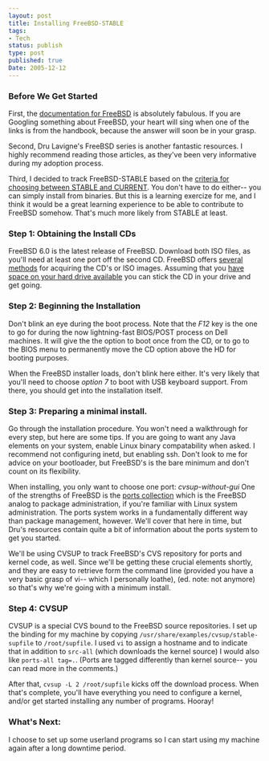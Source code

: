 ```yaml
---
layout: post
title: Installing FreeBSD-STABLE
tags:
- Tech
status: publish
type: post
published: true
Date: 2005-12-12
---
```

### Before We Get Started

First, the [documentation for FreeBSD](https://docs.freebsd.org/en/books/handbook/index.html) is absolutely fabulous.  If you are Googling something about FreeBSD, your heart will sing when one of the links is from the handbook, because the answer will soon be in your grasp.


Second, Dru Lavigne's FreeBSD series is another fantastic resources.  I highly recommend reading those articles, as they've been very informative during my adoption process.


Third, I decided to track FreeBSD-STABLE based on the [criteria for choosing between STABLE and CURRENT](https://docs.freebsd.org/en/books/handbook/cutting-edge/#current-stable).  You don't have to do either-- you can simply install from binaries.  But this is a learning exercize for me, and I think it would be a great learning experience to be able to contribute to FreeBSD somehow.  That's much more likely from STABLE at least.


### Step 1: Obtaining the Install CDs


FreeBSD 6.0 is the latest release of FreeBSD.  Download both ISO files, as you'll need at least one port off the second CD.  FreeBSD offers [several methods](http://www.freebsd.org/releases/6.0R/announce.html) for acquiring the CD's or ISO images.  Assuming that you [have space on your hard drive available](../2005/11/15/getting-started) you can stick the CD in your drive and get going.

### Step 2:  Beginning the Installation

Don't blink an eye during the boot process.  Note that the *F12* key is the one to go for during the now lightning-fast BIOS/POST process on Dell machines.  It will give the the option to boot once from the CD, or to go to the BIOS menu to permanently move the CD option above the HD for booting purposes.

When the FreeBSD installer loads, don't blink here either.  It's very likely that you'll need to choose *option 7* to boot with USB keyboard support.  From there, you should get into the installation itself.

### Step 3:  Preparing a minimal install.

Go through the installation procedure.  You won't need a walkthrough for every step, but here are some tips.  If you are going to want any Java elements on your system, enable Linux binary compatability when asked.  I recommend not configuring inetd, but enabling ssh.  Don't look to me for advice on your bootloader, but FreeBSD's is the bare minimum and don't count on its flexibility.

When installing, you only want to choose one port: *cvsup-without-gui*  One of the strengths of FreeBSD is the [ports collection](https://docs.freebsd.org/en/books/handbook/ports/) which is the FreeBSD analog to package administration, if you're familiar with Linux system administration.  The ports system works in a fundamentally different way than package management, however.  We'll cover that here in time, but Dru's resources contain quite a bit of information about the ports system to get you started.

We'll be using CVSUP to track FreeBSD's CVS repository for ports and kernel code, as well.  Since we'll be getting these crucial elements shortly, and they are easy to retrieve form the command line (provided you have a very basic grasp of vi-- which I personally loathe), (ed. note: not anymore) so that's why we're going with a minimum install.

### Step 4: CVSUP

CVSUP is a special CVS bound to the FreeBSD source repositories.  I set up the binding for my machine by copying `/usr/share/examples/cvsup/stable-supfile` to `/root/supfile`.  I used `vi` to assign a hostname and to indicate that in addition to `src-all` (which downloads the kernel source) I would also like `ports-all tag=.`.  (Ports are tagged differently than kernel source-- you can read more in the comments.)

After that, `cvsup -L 2 /root/supfile` kicks off the download process.  When that's complete, you'll have everything you need to configure a kernel, and/or get started installing any number of programs.  Hooray!

### What's Next:

I choose to set up some userland programs so I can start using my machine again after a long downtime period.
